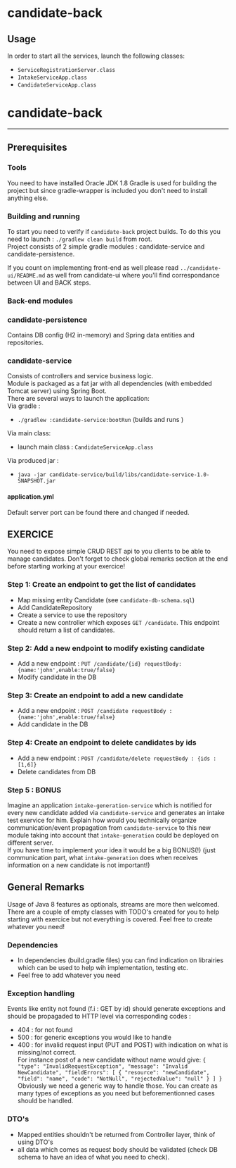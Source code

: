 # candidate-back

## Usage

In order to start all the services, launch the following classes:

- `ServiceRegistrationServer.class`
- `IntakeServiceApp.class`
- `CandidateServiceApp.class`

# candidate-back
--------------
## Prerequisites
### Tools
You need to have installed Oracle JDK 1.8
Gradle is used for building the project but since gradle-wrapper is included you don't need to install anything else.  
### Building and running
To start you need to verify if `candidate-back` project builds.
To do this you need to launch : `./gradlew clean build` from root.  
Project consists of 2 simple gradle modules : candidate-service and candidate-persistence. 

If you count on implementing front-end as well please read `../candidate-ui/README.md` as well from candidate-ui where you'll find correspondance between UI and BACK steps.
### Back-end modules
### candidate-persistence
Contains DB config (H2 in-memory) and Spring data entities and repositories.
### candidate-service
Consists of controllers and service business logic.   
Module is packaged as a fat jar with all dependencies (with embedded Tomcat server) using Spring Boot.  
There are several ways to launch the application:  
Via gradle : 
* `./gradlew :candidate-service:bootRun` (builds and runs )  

Via main class:
* launch main class : `CandidateServiceApp.class` 

Via produced jar :
* `java -jar candidate-service/build/libs/candidate-service-1.0-SNAPSHOT.jar`
#### application.yml
Default server port can be found there  and changed if needed.


## EXERCICE
You need to expose simple  CRUD REST api to you clients to be able to manage candidates.
Don't forget to check global remarks section at the end before starting working at your exercice!
### Step 1: Create an endpoint to get the list of candidates
* Map missing entity Candidate (see `candidate-db-schema.sql`) 
* Add CandidateRepository
* Create a service to use the repository
* Create a new controller which exposes  `GET /candidate`. This endpoint should return a list of candidates.

### Step 2: Add a new endpoint to modify existing candidate
* Add a new endpoint : `PUT /candidate/{id} requestBody: {name:'john',enable:true/false}` 
* Modify candidate in the DB 

### Step 3: Create an endpoint to add a new candidate
* Add a new endpoint : `POST /candidate requestBody : {name:'john',enable:true/false}`
* Add candidate in the DB

### Step 4: Create an endpoint to delete candidates by ids
* Add a new endpoint : `POST /candidate/delete requestBody : {ids : [1,6]}` 
* Delete candidates from DB
### Step 5 : BONUS
Imagine an application  `intake-generation-service` which is notified for every new candidate added  via `candidate-service` and generates an intake test exervice for him.
Explain how would you technically organize communication/event propagation from `candidate-service` to this new module taking into account that `intake-generation` could be deployed on different server.  
If you have time to implement your idea it  would be a big BONUS(!) (just communication part, what `intake-generation` does when receives information on a new candidate is not important!)

## General Remarks
Usage of Java 8 features as optionals, streams are more then welcomed.  
There are a couple of empty classes with TODO's created for you to help starting with exercice but not everything is covered. Feel free to create whatever you need!
### Dependencies
* In dependencies (build.gradle files) you can find indication on librairies which can be used to help wih implementation, testing etc.
* Feel free to add whatever you need
### Exception handling
Events like entity not found (f.i : GET by id) should generate exceptions and should be propagaded to HTTP level via corresponding codes : 
* 404 : for not found 
* 500 : for generic exceptions you would like to handle
* 400 : for invalid request input (PUT and POST)  with indication on what is missing/not correct.  
For instance post of a new candidate without name would give:
`{
    "type": "InvalidRequestException",
    "message": "Invalid NewCandidate",
    "fieldErrors": [
        {
            "resource": "newCandidate",
            "field": "name",
            "code": "NotNull",
            "rejectedValue": "null"
        }
    ]
}`  
Obviously we need a generic way to handle those. You can create as many types of exceptions as you need but beforementionned cases should be handled.

### DTO's
* Mapped entities shouldn't be returned from Controller layer, think of using DTO's
* all data which comes as request body should be validated (check DB schema to have an idea of what you need to check).
